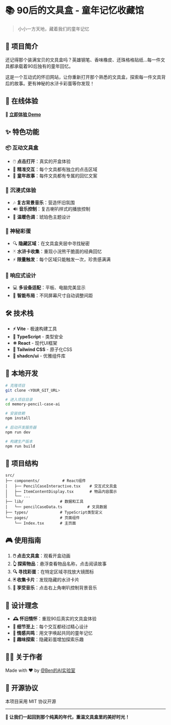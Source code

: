 # 📚 90后的文具盒 - 童年记忆收藏馆

> 小小一方天地，藏着我们的童年记忆

## 🎯 项目简介

还记得那个装满宝贝的文具盒吗？英雄钢笔、香味橡皮、还珠格格贴纸...每一件文具都承载着90后独有的童年回忆。

这是一个互动式的怀旧网站，让你重新打开那个熟悉的文具盒，探索每一件文具背后的故事。更有神秘的水浒卡彩蛋等你发现！

## 🌟 在线体验

**🔗 [立即体验 Demo](https://www.youware.com/project/l9hwo5rqi8)**

## ✨ 特色功能

### 📦 互动文具盒
- 🖱️ **点击打开**：真实的开盒体验
- 🎯 **精准交互**：每个文具都有独立的点击区域
- 📖 **童年故事**：每件文具都有专属的回忆文案

### 🎵 沉浸式体验
- 🎶 **复古背景音乐**：营造怀旧氛围
- 🔊 **音乐控制**：复古喇叭样式的播放控制
- 🎨 **温暖色调**：琥珀色主题设计

### 🎁 神秘彩蛋
- 🔍 **隐藏区域**：在文具盒夹层中寻找秘密
- 🃏 **水浒卡收集**：重现小浣熊干脆面的经典回忆
- ⚡ **限量触发**：每个区域只能触发一次，珍贵感满满

### 📱 响应式设计
- 💻 **多设备适配**：平板、电脑完美显示
- 🎯 **智能布局**：不同屏幕尺寸自动调整间距

## 🛠️ 技术栈

- **⚡ Vite** - 极速构建工具
- **🔷 TypeScript** - 类型安全
- **⚛️ React** - 现代UI框架
- **🎨 Tailwind CSS** - 原子化CSS
- **🧩 shadcn/ui** - 优雅组件库

## 🚀 本地开发

```bash
# 克隆项目
git clone <YOUR_GIT_URL>

# 进入项目目录
cd memory-pencil-case-ai

# 安装依赖
npm install

# 启动开发服务器
npm run dev

# 构建生产版本
npm run build
```

## 📂 项目结构

```
src/
├── components/          # React组件
│   ├── PencilCaseInteractive.tsx    # 交互式文具盒
│   ├── ItemContentDisplay.tsx       # 物品内容展示
│   └── ...
├── lib/                # 数据和工具
│   └── pencilCaseData.ts           # 文具数据
├── types/              # TypeScript类型定义
└── pages/              # 页面组件
    └── Index.tsx       # 主页面
```

## 🎮 使用指南

1. **🖱️ 点击文具盒**：观看开盒动画
2. **👆 探索物品**：悬浮查看物品名称，点击阅读故事
3. **🔍 寻找彩蛋**：在特定区域寻找放大镜图标
4. **🃏 收集卡片**：发现隐藏的水浒卡片
5. **🎵 享受音乐**：点击右上角喇叭控制背景音乐

## 🎨 设计理念

- **🕰️ 怀旧情怀**：重现90后真实的文具盒体验
- **🎯 细节至上**：每个交互都经过精心设计
- **💝 情感共鸣**：用文字唤起共同的童年记忆
- **🎪 趣味探索**：隐藏彩蛋增加探索乐趣

## 👨‍💻 关于作者

Made with ❤️ by [@Ben的AI实验室](https://x.com/BenJiang756174)

## 📄 开源协议

本项目采用 MIT 协议开源

---

**💫 让我们一起回到那个纯真的年代，重温文具盒里的美好时光！**
